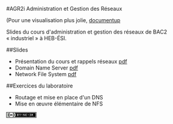 #AGR2i Administration et Gestion des Réseaux

(Pour une visualisation plus jolie,
[documentup](http://documentup.com/pbettens/AGR2i-Slides)

Slides du cours d'administration et gestion des réseaux de BAC2
«&nbsp;industriel&nbsp;» à HEB-ÉSI.

##Slides

* Présentation du cours et rappels réseaux [pdf](slides/agr2i-présentation.pdf)
* Domain Name Server [pdf](slides/agr2i-dns.pdf)
* Network File System [pdf](slides/agr2i-nfs.pdf)

##Exercices du laboratoire

* Routage et mise en place d'un DNS 
* Mise en œuvre élémentaire de NFS



[![CC](cc-by-nc-sa-80x15.png)](http://creativecommons.org/licenses/by-nc-sa/4.0/deed.fr)

